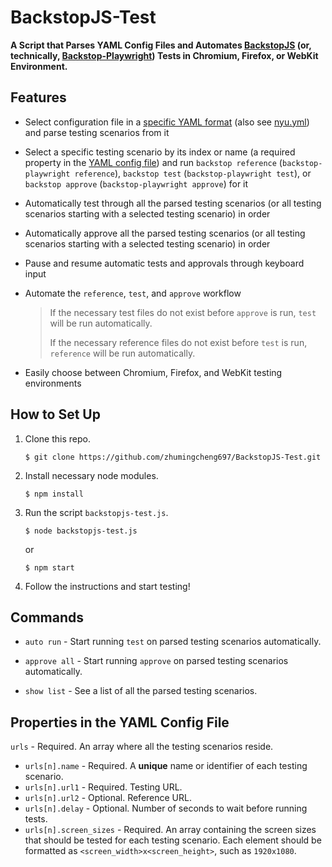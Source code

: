 # BackstopJS-Test

**A Script that Parses YAML Config Files and Automates [BackstopJS](https://github.com/garris/BackstopJS) (or, technically, [Backstop-Playwright](https://github.com/zhumingcheng697/Backstop-Playwright)) Tests in Chromium, Firefox, or WebKit Environment.**

## Features

- Select configuration file in a [specific YAML format](#properties-in-the-yaml-config-file) (also see [nyu.yml](nyu.yml)) and parse testing scenarios from it

- Select a specific testing scenario by its index or name (a required property in the [YAML config file](#properties-in-the-yaml-config-file)) and run `backstop reference` (`backstop-playwright reference`), `backstop test` (`backstop-playwright test`), or `backstop approve` (`backstop-playwright approve`) for it

- Automatically test through all the parsed testing scenarios (or all testing scenarios starting with a selected testing scenario) in order

- Automatically approve all the parsed testing scenarios (or all testing scenarios starting with a selected testing scenario) in order

- Pause and resume automatic tests and approvals through keyboard input

- Automate the `reference`, `test`, and `approve` workflow

    > If the necessary test files do not exist before `approve` is run, `test` will be run automatically.
    >
    > If the necessary reference files do not exist before `test` is run, `reference` will be run automatically.

- Easily choose between Chromium, Firefox, and WebKit testing environments

## How to Set Up

1. Clone this repo.
    ```
    $ git clone https://github.com/zhumingcheng697/BackstopJS-Test.git
    ```
   
2. Install necessary node modules.
    ```
    $ npm install
    ```
   
3. Run the script `backstopjs-test.js`.
    ```
    $ node backstopjs-test.js
    ```
   
    or
   
    ```
    $ npm start
    ```
   
4. Follow the instructions and start testing!

## Commands

- `auto run` - Start running `test` on parsed testing scenarios automatically.

- `approve all` - Start running `approve` on parsed testing scenarios automatically.

- `show list` - See a list of all the parsed testing scenarios.

## Properties in the YAML Config File

`urls` - Required. An array where all the testing scenarios reside.

- `urls[n].name` - Required. A **unique** name or identifier of each testing scenario.
- `urls[n].url1` - Required. Testing URL.
- `urls[n].url2` - Optional. Reference URL.
- `urls[n].delay` - Optional. Number of seconds to wait before running tests.
- `urls[n].screen_sizes` - Required. An array containing the screen sizes that should be tested for each testing scenario. Each element should be formatted as `<screen_width>x<screen_height>`, such as `1920x1080`.
